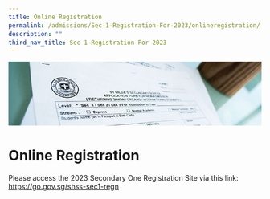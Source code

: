 ```yaml
---
title: Online Registration
permalink: /admissions/Sec-1-Registration-For-2023/onlineregistration/
description: ""
third_nav_title: Sec 1 Registration For 2023
---
```

![](/images/Admissions/Admissions%20Page%20Banner.jpg)

# Online Registration

Please access the 2023 Secondary One Registration Site via this link: https://go.gov.sg/shss-sec1-regn